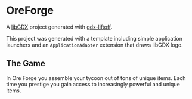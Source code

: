 # OreForge

A [libGDX](https://libgdx.com/) project generated with [gdx-liftoff](https://github.com/tommyettinger/gdx-liftoff).

This project was generated with a template including simple application launchers and an `ApplicationAdapter` extension that draws libGDX logo.

## The Game

In Ore Forge you assemble your tycoon out of tons of unique items. Each time you prestige you gain access to increasingly
powerful and unique items.
